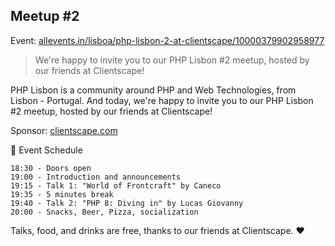 ## Meetup #2

Event: [allevents.in/lisboa/php-lisbon-2-at-clientscape/10000379902958977](https://allevents.in/lisboa/php-lisbon-2-at-clientscape/10000379902958977)

> We're happy to invite you to our PHP Lisbon #2 meetup, hosted by our friends at Clientscape!

PHP Lisbon is a community around PHP and Web Technologies, from Lisbon - Portugal. And today, we're happy to invite you to our PHP Lisbon #2 meetup, hosted by our friends at Clientscape!

Sponsor: [clientscape.com](https://www.clientscape.com)

📆 Event Schedule

    18:30 - Doors open
    19:00 - Introduction and announcements
    19:15 - Talk 1: "World of Frontcraft" by Caneco
    19:35 - 5 minutes break
    19:40 - Talk 2: "PHP 8: Diving in" by Lucas Giovanny
    20:00 - Snacks, Beer, Pizza, socialization

Talks, food, and drinks are free, thanks to our friends at Clientscape. ❤️